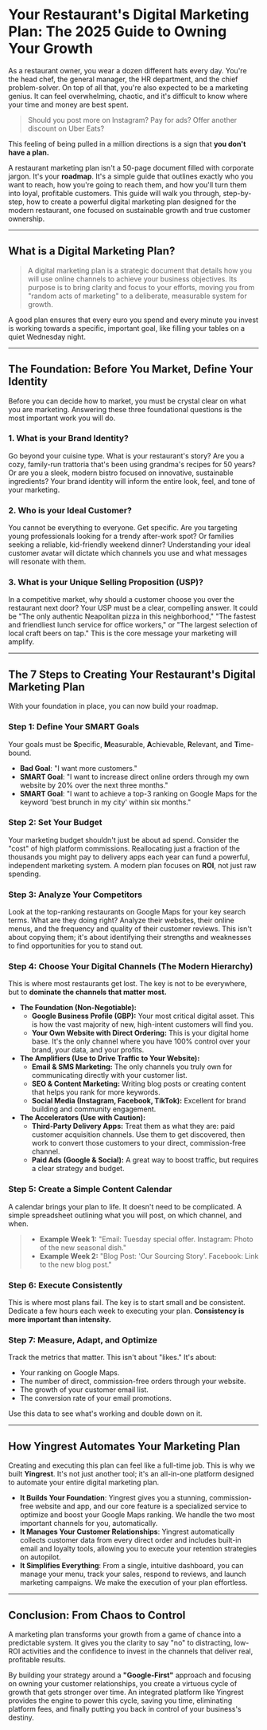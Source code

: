 # Your Restaurant's Digital Marketing Plan: The 2025 Guide to Owning Your Growth

As a restaurant owner, you wear a dozen different hats every day. You're the head chef, the general manager, the HR department, and the chief problem-solver. On top of all that, you're also expected to be a marketing genius. It can feel overwhelming, chaotic, and it's difficult to know where your time and money are best spent.
> Should you post more on Instagram? Pay for ads? Offer another discount on Uber Eats?

This feeling of being pulled in a million directions is a sign that **you don't have a plan.**

A restaurant marketing plan isn't a 50-page document filled with corporate jargon. It's your **roadmap**. It's a simple guide that outlines exactly who you want to reach, how you're going to reach them, and how you'll turn them into loyal, profitable customers. This guide will walk you through, step-by-step, how to create a powerful digital marketing plan designed for the modern restaurant, one focused on sustainable growth and true customer ownership.

---

## What is a Digital Marketing Plan?

> A digital marketing plan is a strategic document that details how you will use online channels to achieve your business objectives. Its purpose is to bring clarity and focus to your efforts, moving you from "random acts of marketing" to a deliberate, measurable system for growth.

A good plan ensures that every euro you spend and every minute you invest is working towards a specific, important goal, like filling your tables on a quiet Wednesday night.

---

## The Foundation: Before You Market, Define Your Identity

Before you can decide how to market, you must be crystal clear on what you are marketing. Answering these three foundational questions is the most important work you will do.

### 1. What is your Brand Identity?
Go beyond your cuisine type. What is your restaurant's story? Are you a cozy, family-run trattoria that's been using grandma's recipes for 50 years? Or are you a sleek, modern bistro focused on innovative, sustainable ingredients? Your brand identity will inform the entire look, feel, and tone of your marketing.

### 2. Who is your Ideal Customer?
You cannot be everything to everyone. Get specific. Are you targeting young professionals looking for a trendy after-work spot? Or families seeking a reliable, kid-friendly weekend dinner? Understanding your ideal customer avatar will dictate which channels you use and what messages will resonate with them.

### 3. What is your Unique Selling Proposition (USP)?
In a competitive market, why should a customer choose you over the restaurant next door? Your USP must be a clear, compelling answer. It could be "The only authentic Neapolitan pizza in this neighborhood," "The fastest and friendliest lunch service for office workers," or "The largest selection of local craft beers on tap." This is the core message your marketing will amplify.

---

## The 7 Steps to Creating Your Restaurant's Digital Marketing Plan

With your foundation in place, you can now build your roadmap.

### Step 1: Define Your SMART Goals
Your goals must be **S**pecific, **M**easurable, **A**chievable, **R**elevant, and **T**ime-bound.

- **Bad Goal**: "I want more customers."
- **SMART Goal**: "I want to increase direct online orders through my own website by 20% over the next three months."
- **SMART Goal**: "I want to achieve a top-3 ranking on Google Maps for the keyword 'best brunch in my city' within six months."

### Step 2: Set Your Budget
Your marketing budget shouldn't just be about ad spend. Consider the "cost" of high platform commissions. Reallocating just a fraction of the thousands you might pay to delivery apps each year can fund a powerful, independent marketing system. A modern plan focuses on **ROI**, not just raw spending.

### Step 3: Analyze Your Competitors
Look at the top-ranking restaurants on Google Maps for your key search terms. What are they doing right? Analyze their websites, their online menus, and the frequency and quality of their customer reviews. This isn't about copying them; it's about identifying their strengths and weaknesses to find opportunities for you to stand out.

### Step 4: Choose Your Digital Channels (The Modern Hierarchy)
This is where most restaurants get lost. The key is not to be everywhere, but to **dominate the channels that matter most.**

- **The Foundation (Non-Negotiable):**
    - **Google Business Profile (GBP):** Your most critical digital asset. This is how the vast majority of new, high-intent customers will find you.
    - **Your Own Website with Direct Ordering:** This is your digital home base. It's the only channel where you have 100% control over your brand, your data, and your profits.
- **The Amplifiers (Use to Drive Traffic to Your Website):**
    - **Email & SMS Marketing:** The only channels you truly own for communicating directly with your customer list.
    - **SEO & Content Marketing:** Writing blog posts or creating content that helps you rank for more keywords.
    - **Social Media (Instagram, Facebook, TikTok):** Excellent for brand building and community engagement.
- **The Accelerators (Use with Caution):**
    - **Third-Party Delivery Apps:** Treat them as what they are: paid customer acquisition channels. Use them to get discovered, then work to convert those customers to your direct, commission-free channel.
    - **Paid Ads (Google & Social):** A great way to boost traffic, but requires a clear strategy and budget.

### Step 5: Create a Simple Content Calendar
A calendar brings your plan to life. It doesn't need to be complicated. A simple spreadsheet outlining what you will post, on which channel, and when.
> - **Example Week 1:** "Email: Tuesday special offer. Instagram: Photo of the new seasonal dish."
> - **Example Week 2:** "Blog Post: 'Our Sourcing Story'. Facebook: Link to the new blog post."

### Step 6: Execute Consistently
This is where most plans fail. The key is to start small and be consistent. Dedicate a few hours each week to executing your plan. **Consistency is more important than intensity.**

### Step 7: Measure, Adapt, and Optimize
Track the metrics that matter. This isn't about "likes." It's about:
- Your ranking on Google Maps.
- The number of direct, commission-free orders through your website.
- The growth of your customer email list.
- The conversion rate of your email promotions.

Use this data to see what's working and double down on it.

---

## How Yingrest Automates Your Marketing Plan

Creating and executing this plan can feel like a full-time job. This is why we built **Yingrest**. It's not just another tool; it's an all-in-one platform designed to automate your entire digital marketing plan.

- **It Builds Your Foundation**: Yingrest gives you a stunning, commission-free website and app, and our core feature is a specialized service to optimize and boost your Google Maps ranking. We handle the two most important channels for you, automatically.
- **It Manages Your Customer Relationships**: Yingrest automatically collects customer data from every direct order and includes built-in email and loyalty tools, allowing you to execute your retention strategies on autopilot.
- **It Simplifies Everything**: From a single, intuitive dashboard, you can manage your menu, track your sales, respond to reviews, and launch marketing campaigns. We make the execution of your plan effortless.

---

## Conclusion: From Chaos to Control

A marketing plan transforms your growth from a game of chance into a predictable system. It gives you the clarity to say "no" to distracting, low-ROI activities and the confidence to invest in the channels that deliver real, profitable results.

By building your strategy around a **"Google-First"** approach and focusing on owning your customer relationships, you create a virtuous cycle of growth that gets stronger over time. An integrated platform like Yingrest provides the engine to power this cycle, saving you time, eliminating platform fees, and finally putting you back in control of your business's destiny.